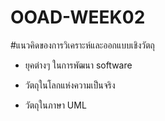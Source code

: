 # OOAD-WEEK02
#แนวคิดของการวิเคราะห์และออกแบบเชิงวัตถุ

* ยุคต่างๆ ในการพัฒนา software<br>

* วัตถุในโลกแห่งความเป็นจริง

* วัตถุในภาษา UML
